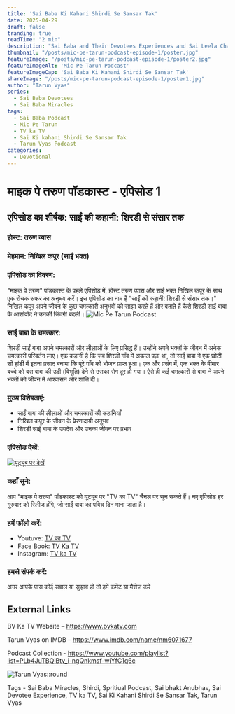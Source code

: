```yaml
---
title: 'Sai Baba Ki Kahani Shirdi Se Sansar Tak'
date: 2025-04-29
draft: false
tranding: true
readTime: "2 min"
description: "Sai Baba and Their Devotees Experiences and Sai Leela Chamatkar in Their Lives."
thumbnail: "/posts/mic-pe-tarun-podcast-episode-1/poster.jpg"
featureImage: "/posts/mic-pe-tarun-podcast-episode-1/poster2.jpg"
featureImageAlt: 'Mic Pe Tarun Podcast'
featureImageCap: 'Sai Baba Ki Kahani Shirdi Se Sansar Tak'
shareImage: "/posts/mic-pe-tarun-podcast-episode-1/poster1.jpg"
author: "Tarun Vyas"
series:
  - Sai Baba Devotees
  - Sai Baba Miracles
tags:
  - Sai Baba Podcast
  - Mic Pe Tarun
  - TV ka TV
  - Sai Ki kahani Shirdi Se Sansar Tak
  - Tarun Vyas Podcast
categories:
  - Devotional
---
```


# माइक पे तरुण पॉडकास्ट - एपिसोड 1

## एपिसोड का शीर्षक: साईं की कहानी: शिरडी से संसार तक

### होस्ट: तरुण व्यास
### मेहमान: निखिल कपूर (साईं भक्त)

### एपिसोड का विवरण:
"माइक पे तरुण" पॉडकास्ट के पहले एपिसोड में, होस्ट तरुण व्यास और साईं भक्त निखिल कपूर के साथ एक रोचक सफर का अनुभव करें। इस एपिसोड का नाम है "साईं की कहानी: शिरडी से संसार तक।" निखिल कपूर अपने जीवन के कुछ चमत्कारी अनुभवों को साझा करते हैं और बताते हैं कैसे शिरडी साईं बाबा के आशीर्वाद ने उनकी जिंदगी बदली।
![Mic Pe Tarun Podcast](/mic-pe-tarun-podcast-episode-1/poster2.jpg)
### साईं बाबा के चमत्कार:
शिरडी साईं बाबा अपने चमत्कारों और लीलाओं के लिए प्रसिद्ध हैं। उन्होंने अपने भक्तों के जीवन में अनेक चमत्कारी परिवर्तन लाए। एक कहानी है कि जब शिरडी गाँव में अकाल पड़ा था, तो साईं बाबा ने एक छोटी सी हांडी में इतना प्रसाद बनाया कि पूरे गाँव को भोजन प्राप्त हुआ। एक और प्रसंग में, एक भक्त के बीमार बच्चे को बस बाबा की उदी (विभूति) देने से उसका रोग दूर हो गया। ऐसे ही कई चमत्कारों से बाबा ने अपने भक्तों को जीवन में आश्वासन और शांति दी।

### मुख्य विशेषताएं:
- साईं बाबा की लीलाओं और चमत्कारों की कहानियाँ
- निखिल कपूर के जीवन के प्रेरणादायी अनुभव
- शिरडी साईं बाबा के उपदेश और उनका जीवन पर प्रभाव

### एपिसोड देखें:
[![यूट्यूब पर देखें](https://img.youtube.com/vi/CFLikkLeOSk/0.jpg)](https://youtu.be/CFLikkLeOSk)

### कहाँ सुने:
आप "माइक पे तरुण" पॉडकास्ट को यूट्यूब पर "TV का TV" चैनल पर सुन सकते हैं। नए एपिसोड हर गुरुवार को रिलीज होंगे, जो साईं बाबा का पवित्र दिन माना जाता है।

### हमें फॉलो करें:
- Youtuve: [TV का TV](https://www.youtube.com/@TVKATV)
- Face Book: [TV Ka TV](https://www.facebook.com/share/1FWhZ5cWTT/?mibextid=wwXIfr)
- Instagram: [TV ka TV](https://www.instagram.com/tvkatv_hindu_dharma_channel?igsh=NDI3OTJlaTg3Z2E%3D&utm_source=qr)

### हमसे संपर्क करें:
अगर आपके पास कोई सवाल या सुझाव हो तो हमें कमेंट या मैसेज करें 


## External Links
BV Ka TV Website – https://www.bvkatv.com

Tarun Vyas on IMDB – https://www.imdb.com/name/nm6071677

Podcast Collection - https://www.youtube.com/playlist?list=PLb4JuTBQlBtv_i-ngQnkmsf-wiYfC1q6c

![Tarun Vyas::round](/images/profile.png)

Tags - Sai Baba Miracles, Shirdi, Spritiual Podcast, Sai bhakt Anubhav, Sai Devotee Experience, TV ka TV, Sai Ki Kahani Shirdi Se Sansar Tak, Tarun Vyas
